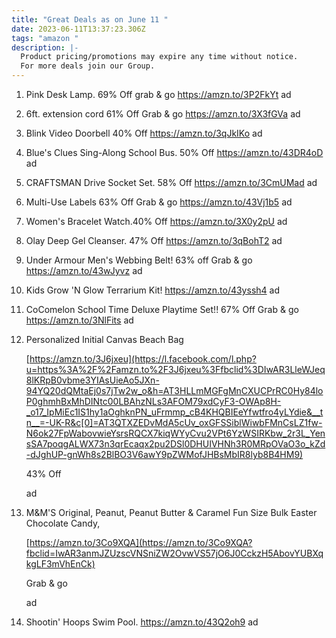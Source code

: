 ```yaml
---
title: "Great Deals as on June 11 "
date: 2023-06-11T13:37:23.306Z
tags: "amazon "
description: |-
  Product pricing/promotions may expire any time without notice. 
  For more deals join our Group.
---
```

1. Pink Desk Lamp. 69% Off grab & go https://amzn.to/3P2FkYt ad 
2. 6ft. extension cord 61% Off Grab & go https://amzn.to/3X3fGVa ad 
3. Blink Video Doorbell 40% Off https://amzn.to/3qJkIKo ad 
4. Blue's Clues Sing-Along School Bus. 50% Off https://amzn.to/43DR4oD ad 
5. CRAFTSMAN Drive Socket Set. 58% Off https://amzn.to/3CmUMad ad 
6.  Multi-Use Labels 63% Off Grab & go https://amzn.to/43Vj1b5 ad 
7.  Women's Bracelet Watch.40% Off https://amzn.to/3X0y2pU ad 
8.  Olay Deep Gel Cleanser.  47% Off https://amzn.to/3qBohT2 ad 
9. Under Armour Men's Webbing Belt! 63% off Grab & go https://amzn.to/43wJyvz ad 
10.  Kids Grow 'N Glow Terrarium Kit! https://amzn.to/43yssh4 ad 
11. CoComelon School Time Deluxe Playtime Set!! 67% Off Grab & go https://amzn.to/3NlFits ad 
12. <!--StartFragment-->

    Personalized Initial Canvas Beach Bag

    [https://amzn.to/3J6jxeu](https://l.facebook.com/l.php?u=https%3A%2F%2Famzn.to%2F3J6jxeu%3Ffbclid%3DIwAR3LleWJeq8lKRpB0vbme3YIAsUieAo5JXn-94YQ20dQMtaEj0s7jTw2w_o&h=AT3HLLmMGFgMnCXUCPrRC0Hy84loP0ghmhBxMhDINtc00LBAhzNLs3AFOM79xdCyF3-OWAp8H-_o17_IpMiEc1IS1hy1aOghknPN_uFrmmp_cB4KHQBIEeYfwtfro4yLYdie&__tn__=-UK-R&c[0]=AT3QTXZEDvMdA5cUv_oxGFSSiblWiwbFMnCsLZ1fw-N6ok27FpWabovwieYsrsRQCX7kiqWYyCvu2VPt6YzWSIRKbw_2r3L_YensSA7poqgALWX73n3qrEcaqx2pu2DSl0DHUIVHNh3R0MRpOVaO3o_kZd-dJghUP-gnWh8s2BlBO3V6awY9pZWMofJHBsMbIR8lyb8B4HM9)

    43% Off

    ad
13. <!--StartFragment-->

    M&M'S Original, Peanut, Peanut Butter & Caramel Fun Size Bulk Easter Chocolate Candy,

    [https://amzn.to/3Co9XQA](https://amzn.to/3Co9XQA?fbclid=IwAR3anmJZUzscVNSniZW2OvwVS57jO6J0CckzH5AbovYUBXqkgLF3mVhEnCk)

    Grab & go

    ad
14.  Shootin' Hoops Swim Pool. https://amzn.to/43Q2oh9 ad